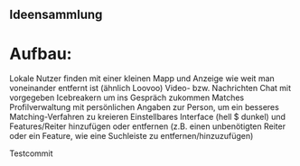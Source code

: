 ## Ideensammlung

# Aufbau: 

Lokale Nutzer finden mit einer kleinen Mapp und Anzeige wie weit man voneinander entfernt ist (ähnlich Loovoo)
Video- bzw. Nachrichten Chat mit vorgegeben Icebreakern um ins Gespräch zukommen
Matches
Profilverwaltung mit persönlichen Angaben zur Person, um ein besseres Matching-Verfahren zu kreieren
Einstellbares Interface (hell $ dunkel) und Features/Reiter hinzufügen oder entfernen (z.B. einen unbenötigten Reiter oder ein Feature, wie eine Suchleiste zu entfernen/hinzuzufügen)

Testcommit
